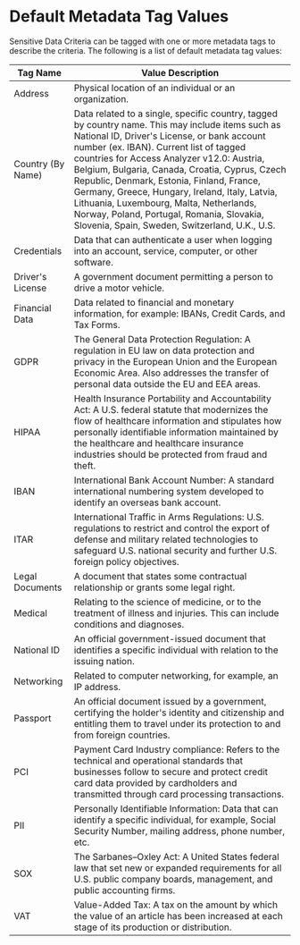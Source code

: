 # Default Metadata Tag Values

Sensitive Data Criteria can be tagged with one or more metadata tags to describe the criteria. The
following is a list of default metadata tag values:

| Tag Name          | Value Description                                                                                                                                                                                                                                                                                                                                                                                                                                                                                                                   |
| ----------------- | ----------------------------------------------------------------------------------------------------------------------------------------------------------------------------------------------------------------------------------------------------------------------------------------------------------------------------------------------------------------------------------------------------------------------------------------------------------------------------------------------------------------------------------- |
| Address           | Physical location of an individual or an organization.                                                                                                                                                                                                                                                                                                                                                                                                                                                                              |
| Country (By Name) | Data related to a single, specific country, tagged by country name. This may include items such as National ID, Driver's License, or bank account number (ex. IBAN). Current list of tagged countries for Access Analyzer v12.0: Austria, Belgium, Bulgaria, Canada, Croatia, Cyprus, Czech Republic, Denmark, Estonia, Finland, France, Germany, Greece, Hungary, Ireland, Italy, Latvia, Lithuania, Luxembourg, Malta, Netherlands, Norway, Poland, Portugal, Romania, Slovakia, Slovenia, Spain, Sweden, Switzerland, U.K., U.S. |
| Credentials       | Data that can authenticate a user when logging into an account, service, computer, or other software.                                                                                                                                                                                                                                                                                                                                                                                                                               |
| Driver's License  | A government document permitting a person to drive a motor vehicle.                                                                                                                                                                                                                                                                                                                                                                                                                                                                 |
| Financial Data    | Data related to financial and monetary information, for example: IBANs, Credit Cards, and Tax Forms.                                                                                                                                                                                                                                                                                                                                                                                                                                |
| GDPR              | The General Data Protection Regulation: A regulation in EU law on data protection and privacy in the European Union and the European Economic Area. Also addresses the transfer of personal data outside the EU and EEA areas.                                                                                                                                                                                                                                                                                                      |
| HIPAA             | Health Insurance Portability and Accountability Act: A U.S. federal statute that modernizes the flow of healthcare information and stipulates how personally identifiable information maintained by the healthcare and healthcare insurance industries should be protected from fraud and theft.                                                                                                                                                                                                                                    |
| IBAN              | International Bank Account Number: A standard international numbering system developed to identify an overseas bank account.                                                                                                                                                                                                                                                                                                                                                                                                        |
| ITAR              | International Traffic in Arms Regulations: U.S. regulations to restrict and control the export of defense and military related technologies to safeguard U.S. national security and further U.S. foreign policy objectives.                                                                                                                                                                                                                                                                                                         |
| Legal Documents   | A document that states some contractual relationship or grants some legal right.                                                                                                                                                                                                                                                                                                                                                                                                                                                    |
| Medical           | Relating to the science of medicine, or to the treatment of illness and injuries. This can include conditions and diagnoses.                                                                                                                                                                                                                                                                                                                                                                                                        |
| National ID       | An official government-issued document that identifies a specific individual with relation to the issuing nation.                                                                                                                                                                                                                                                                                                                                                                                                                   |
| Networking        | Related to computer networking, for example, an IP address.                                                                                                                                                                                                                                                                                                                                                                                                                                                                         |
| Passport          | An official document issued by a government, certifying the holder's identity and citizenship and entitling them to travel under its protection to and from foreign countries.                                                                                                                                                                                                                                                                                                                                                      |
| PCI               | Payment Card Industry compliance: Refers to the technical and operational standards that businesses follow to secure and protect credit card data provided by cardholders and transmitted through card processing transactions.                                                                                                                                                                                                                                                                                                     |
| PII               | Personally Identifiable Information: Data that can identify a specific individual, for example, Social Security Number, mailing address, phone number, etc.                                                                                                                                                                                                                                                                                                                                                                         |
| SOX               | The Sarbanes–Oxley Act: A United States federal law that set new or expanded requirements for all U.S. public company boards, management, and public accounting firms.                                                                                                                                                                                                                                                                                                                                                              |
| VAT               | Value-Added Tax: A tax on the amount by which the value of an article has been increased at each stage of its production or distribution.                                                                                                                                                                                                                                                                                                                                                                                           |
